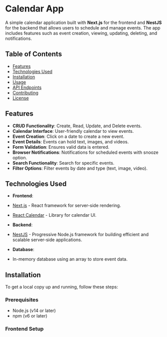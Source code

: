 # Calendar App

A simple calendar application built with **Next.js** for the frontend and **NestJS** for the backend that allows users to schedule and manage events. The app includes features such as event creation, viewing, updating, deleting, and notifications.

## Table of Contents

- [Features](#features)
- [Technologies Used](#technologies-used)
- [Installation](#installation)
- [Usage](#usage)
- [API Endpoints](#api-endpoints)
- [Contributing](#contributing)
- [License](#license)

## Features

- **CRUD Functionality**: Create, Read, Update, and Delete events.
- **Calendar Interface**: User-friendly calendar to view events.
- **Event Creation**: Click on a date to create a new event.
- **Event Details**: Events can hold text, images, and videos.
- **Form Validation**: Ensures valid data is entered.
- **Browser Notifications**: Notifications for scheduled events with snooze option.
- **Search Functionality**: Search for specific events.
- **Filter Options**: Filter events by date and type (text, image, video).

## Technologies Used

- **Frontend**:
- [Next.js](https://nextjs.org/) - React framework for server-side rendering.
- [React Calendar](https://github.com/wojtekmaj/react-calendar) - Library for calendar UI.

- **Backend**:
- [NestJS](https://nestjs.com/) - Progressive Node.js framework for building efficient and scalable server-side applications.

- **Database**:
- In-memory database using an array to store event data.

## Installation

To get a local copy up and running, follow these steps:

### Prerequisites

- Node.js (v14 or later)
- npm (v6 or later)

### Frontend Setup

